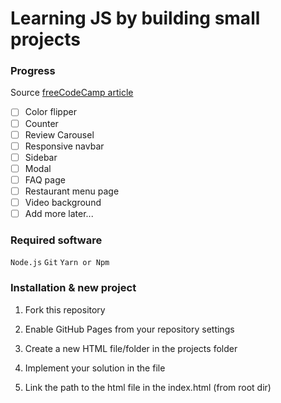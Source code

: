 # Learning JS by building small projects

### Progress

Source [freeCodeCamp article](https://www.freecodecamp.org/news/javascript-projects-for-beginners/#how-to-create-tabs-that-display-different-content)

- [ ] Color flipper
- [ ] Counter
- [ ] Review Carousel
- [ ] Responsive navbar
- [ ] Sidebar
- [ ] Modal
- [ ] FAQ page
- [ ] Restaurant menu page
- [ ] Video background
- [ ] Add more later...

### Required software
`Node.js`
`Git`
`Yarn or Npm`

### Installation & new project
1. Fork this repository
2. Enable GitHub Pages from your repository settings


1. Create a new HTML file/folder in the projects folder
2. Implement your solution in the file
3. Link the path to the html file in the index.html (from root dir)

